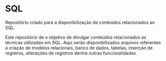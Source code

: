 # SQL
 Repositório criado para a disponibilização de conteúdos relacionados ao SQL.

Este repositório de o objetivo de divulgar conteúdos relacionados as técnicas utilizadas em SQL. Aqui serão disponibilizados arquivos referentes a criação de modelos relacionais, banco de dados, tabelas, inserção de registros, alterações de registros dentre outras funcionalidades. 